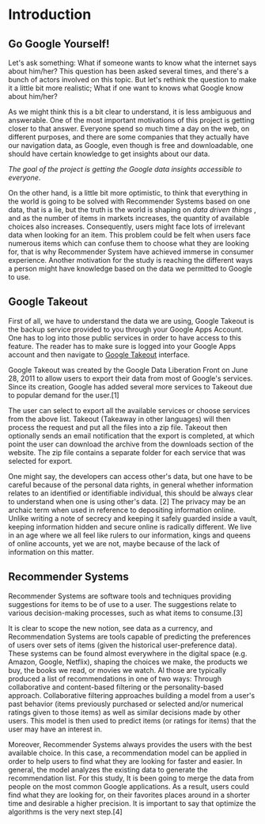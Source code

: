 # Introduction

## Go Google Yourself!

Let's ask something: What if someone wants to know what the internet says about him/her? This question has been asked several times, and there's a bunch of actors involved on this topic. But let's rethink the question to make it a little bit more realistic; What if one want to knows what Google know about him/her?  

As we might think this is a bit clear to understand, it is less ambiguous and answerable. One of the most important motivations of this project is getting closer to that answer. Everyone spend so much time a day on the web, on different purposes, and there are some companies that they actually have our navigation data, as Google, even though is free and downloadable, one should have certain knowledge to get insights about our data.      

_The goal of the project is getting the Google data insights accessible to everyone_.  

On the other hand, is a little bit more optimistic, to think that everything in the world is going to be solved with Recommender Systems based on one data, that is a lie, but the truth is the world is shaping on _data driven things_ , and as the number of items in markets increases, the quantity of available choices also increases. Consequently, users might face lots of irrelevant data when looking for an item. This problem could be felt when users face numerous items which can confuse them to choose what they are looking for, that is why Recommender System have achieved immerse in consumer experience. Another motivation for the study is reaching the different ways a person might have knowledge based on the data we permitted to Google to use.  

## Google Takeout

First of all, we have to understand the data we are using, Google Takeout is the backup service provided to you through your Google Apps Account. One has to log into those public services in order to have access to this feature. The reader has to make sure is logged into your Google Apps account and then navigate to [Google Takeout](https://takeout.google.com/settings/takeout) interface.  

Google Takeout was created by the Google Data Liberation Front on June 28, 2011 to allow users to export their data from most of Google's services. Since its creation, Google has added several more services to Takeout due to popular demand for the user.[1]  

The user can select to export all the available services or choose services from the above list. Takeout (Takeaway in other languages) will then process the request and put all the files into a zip file. Takeout then optionally sends an email notification that the export is completed, at which point the user can download the archive from the downloads section of the website. The zip file contains a separate folder for each service that was selected for export.  

One might say, the developers can access other's data, but one have to be careful because of the personal data rights, in general whether information relates to an identified or identifiable individual, this should be always clear to understand when one is using other's data. [2] The privacy may be an archaic term when used in reference to depositing information online. Unlike writing a note of secrecy and keeping it safely guarded inside a vault, keeping information hidden and secure online is radically different. We live in an age where we all feel like rulers to our information, kings and queens of online accounts, yet we are not, maybe because of the lack of information on this matter.  

## Recommender Systems

Recommender Systems are software tools and techniques providing suggestions for items to be of use to a user. The suggestions relate to various decision-making processes, such as what items to consume.[3]  

It is clear to scope the new notion, see data as a currency, and Recommendation Systems are tools capable of predicting the preferences of users over sets of items (given the historical user-preference data). These systems can be found almost everywhere in the digital space (e.g. Amazon, Google, Netflix), shaping the choices we make, the products we buy, the books we read, or movies we watch. Al those are typically produced a list of recommendations in one of two ways: Through collaborative and content-based filtering or the personality-based approach. Collaborative filtering approaches building a model from a user's past behavior (items previously purchased or selected and/or numerical ratings given to those items) as well as similar decisions made by other users. This model is then used to predict items (or ratings for items) that the user may have an interest in.  

Moreover, Recommender Systems always provides the users with the best available choice. In this case, a recommendation model can be applied in order to help users to find what they are looking for faster and easier. In general, the model analyzes the existing data to generate the recommendation list. For this study, It is been going to merge the data from people on the most common Google applications. As a result, users could find what they are looking for, on their favorites places around in a shorter time and desirable a higher precision. It is important to say that optimize the algorithms is the very next step.[4]  
